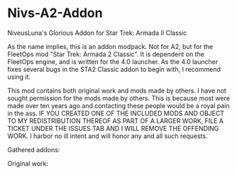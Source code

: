 # Nivs-A2-Addon
 NiveusLuna's Glorious Addon for Star Trek: Armada II Classic

As the name implies, this is an addon modpack. Not for A2, but for the FleetOps
mod "Star Trek: Armada 2 Classic". It is dependent on the FleetOps engine, and
is written for the 4.0 launcher. As the 4.0 launcher fixes several bugs in the
STA2 Classic addon to begin with, I recommend using it.

This mod contains both original work and mods made by others. I have not sought
permission for the mods made by others. This is because most were made over ten
years ago and contacting these people would be a royal pain in the ass. IF YOU
CREATED ONE OF THE INCLUDED MODS AND OBJECT TO MY REDISTRIBUTION THEREOF AS
PART OF A LARGER WORK, FILE A TICKET UNDER THE ISSUES TAB AND I WILL REMOVE THE
OFFENDING WORK. I harbor no ill intent and will honor any and all such requests.

Gathered addons:


Original work:

